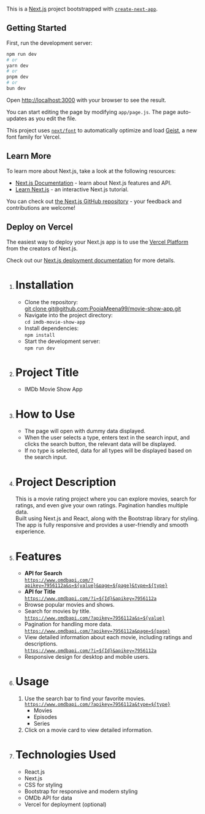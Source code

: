 This is a [Next.js](https://nextjs.org) project bootstrapped with [`create-next-app`](https://nextjs.org/docs/app/api-reference/cli/create-next-app).

## Getting Started

First, run the development server:

```bash
npm run dev
# or
yarn dev
# or
pnpm dev
# or
bun dev
```

Open [http://localhost:3000](http://localhost:3000) with your browser to see the result.

You can start editing the page by modifying `app/page.js`. The page auto-updates as you edit the file.

This project uses [`next/font`](https://nextjs.org/docs/app/building-your-application/optimizing/fonts) to automatically optimize and load [Geist](https://vercel.com/font), a new font family for Vercel.

## Learn More

To learn more about Next.js, take a look at the following resources:

- [Next.js Documentation](https://nextjs.org/docs) - learn about Next.js features and API.
- [Learn Next.js](https://nextjs.org/learn) - an interactive Next.js tutorial.

You can check out [the Next.js GitHub repository](https://github.com/vercel/next.js) - your feedback and contributions are welcome!

## Deploy on Vercel

The easiest way to deploy your Next.js app is to use the [Vercel Platform](https://vercel.com/new?utm_medium=default-template&filter=next.js&utm_source=create-next-app&utm_campaign=create-next-app-readme) from the creators of Next.js.

Check out our [Next.js deployment documentation](https://nextjs.org/docs/app/building-your-application/deploying) for more details.




<!-- INFORMATION RELATED TO THE PROJECT -->
1. # Installation  
    - Clone the repository:  
      [git clone git@github.com:PoojaMeena99/movie-show-app.git](git@github.com:PoojaMeena99/movie-show-app.git)
    - Navigate into the project directory:  
      `cd imdb-movie-show-app`  
    - Install dependencies:  
      `npm install`  
    - Start the development server:  
      `npm run dev`  

2. # Project Title  
    - IMDb Movie Show App  

3. # How to Use  
    - The page will open with dummy data displayed.  
    - When the user selects a type, enters text in the search input, and clicks the search button, the relevant data will be displayed.  
    - If no type is selected, data for all types will be displayed based on the search input.  


4. # Project Description  
    This is a movie rating project where you can explore movies, search for ratings, and even give your own ratings. Pagination handles multiple data.  
    Built using Next.js and React, along with the Bootstrap library for styling.  
    The app is fully responsive and provides a user-friendly and smooth experience.

5. # Features  
    - **API for Search**  
      [`https://www.omdbapi.com/?apikey=7956112a&s=${value}&page=${page}&type=${type}`](https://www.omdbapi.com/?apikey=7956112a&s=${value}&page=${page}&type=${type})  
    - **API for Title**  
      [`https://www.omdbapi.com/?i=${Id}&apikey=7956112a`](https://www.omdbapi.com/?i=${Id}&apikey=7956112a)  
    - Browse popular movies and shows.  
    - Search for movies by title.  
      [`https://www.omdbapi.com/?apikey=7956112a&s=${value}`](https://www.omdbapi.com/?apikey=7956112a&s=${value})  
    - Pagination for handling more data.  
      [`https://www.omdbapi.com/?apikey=7956112a&page=${page}`](https://www.omdbapi.com/?apikey=7956112a&page=${page})  
    - View detailed information about each movie, including ratings and descriptions.  
      [`https://www.omdbapi.com/?i=${Id}&apikey=7956112a`](https://www.omdbapi.com/?i=${Id}&apikey=7956112a)  
    - Responsive design for desktop and mobile users.

6. # Usage  
    1. Use the search bar to find your favorite movies.  
       [`https://www.omdbapi.com/?apikey=7956112a&type=${type}`](https://www.omdbapi.com/?apikey=7956112a&type=${type})  
        - Movies  
        - Episodes  
        - Series  
    2. Click on a movie card to view detailed information.

7. # Technologies Used  
    - React.js  
    - Next.js  
    - CSS for styling  
    - Bootstrap for responsive and modern styling  
    - OMDb API for data  
    - Vercel for deployment (optional)
